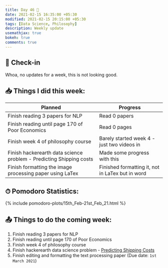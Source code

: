 ```yaml
---
title: Day 46 🥚
date: 2021-02-15 16:35:00 +05:30
modified: 2021-02-15 20:15:00 +05:30
tags: [Data Science, Philosophy]
description: Weekly update
usemathjax: true
bokeh: true
comments: true
---
```


## 📩 Check-in

Whoa, no updates for a week, this is not looking good.

## 📥 Things I did this week:

| Planned                                                             | Progress                                         |
| ------------------------------------------------------------------- | ------------------------------------------------ |
| Finish reading 3 papers for NLP                                     | Read 0 papers                                    |
| Finish reading until page 170 of Poor Economics                     | Read 0 pages                                     |
| Finish week 4 of philosophy course                                  | Barely started week 4 - just two videos in       |
| Finish hackerearth data science problem - Predicting Shipping costs | Made some progress with this                     |
| Finish formatting the image processing paper using LaTex            | Finished formatting it, not in LaTex but in word |

## ⏱ Pomodoro Statistics:

{%  include pomodoro-plots/15th_Feb-21st_Feb_21.html  %}

## 📤 Things to do the coming week:

1. Finish reading 3 papers for NLP
2. Finish reading until page 170 of Poor Economics
3. Finish week 4 of philosophy course
4. Finish hackerearth data science problem - <a href="https://www.hackerearth.com/challenges/competitive/hackerearth-machine-learning-challenge-predict-shipping-cost/" rel="noopener" target="_blank">Predicting Shipping Costs</a>
5. Finish editing and formatting the text processing paper (Due date: `1st March 2021`)